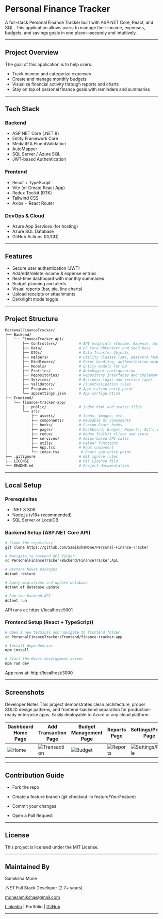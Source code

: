 # Personal Finance Tracker

A full-stack Personal Finance Tracker built with ASP.NET Core, React, and SQL. This application allows users to manage their income, expenses, budgets, and savings goals in one place—securely and intuitively.

---

## Project Overview

The goal of this application is to help users:
- Track income and categorize expenses
- Create and manage monthly budgets
- Visualize financial activity through reports and charts
- Stay on top of personal finance goals with reminders and summaries

---

## Tech Stack

### Backend
- ASP.NET Core (.NET 8)
- Entity Framework Core
- MediatR & FluentValidation
- AutoMapper
- SQL Server / Azure SQL
- JWT-based Authentication

### Frontend
- React + TypeScript
- Vite (or Create React App)
- Redux Toolkit (RTK)
- Tailwind CSS
- Axios + React Router

### DevOps & Cloud
- Azure App Services (for hosting)
- Azure SQL Database
- GitHub Actions (CI/CD)

---

## Features

- Secure user authentication (JWT)
- Add/edit/delete income & expense entries
- Real-time dashboard with monthly summaries
- Budget planning and alerts
- Visual reports (bar, pie, line charts)
- Upload receipts or attachments
- Dark/light mode toggle

---

## Project Structure
```bash
PersonalFinanceTracker/
├── Backend/
│   └── FinanceTracker.Api/
│       ├── Controllers/          # API endpoints (Income, Expense, Auth, etc.)
│       ├── Data/                 # EF Core DbContext and Seed Data
│       ├── DTOs/                 # Data Transfer Objects
│       ├── Helpers/              # Utility classes (JWT, password hashing, etc.)
│       ├── Middleware/           # Error handling, authentication middleware
│       ├── Models/               # Entity models for DB
│       ├── Profiles/             # AutoMapper configuration
│       ├── Repositories/         # Repository interfaces and implementations
│       ├── Services/             # Business logic and service layer
│       ├── Validators/           # FluentValidation rules
│       ├── Program.cs            # Application entry point
│       └── appsettings.json      # App configuration
├── Frontend/
│   └── finance-tracker-app/
│       ├── public/               # index.html and static files
│       └── src/
│           ├── assets/           # Icons, images, etc.
│           ├── components/       # Reusable UI components
│           ├── hooks/            # Custom React hooks
│           ├── pages/            # Dashboard, Budget, Reports, Auth, etc.
│           ├── redux/            # Redux Toolkit slices and store
│           ├── services/         # Axios-based API calls
│           ├── utils/            # Helper functions
│           ├── App.tsx           # Root component
│           └── index.tsx          # React app entry point
├── .gitignore                    # Git ignore rules
├── LICENSE                       # MIT License file
└── README.md                     # Project documentation

```
---

## Local Setup

### Prerequisites
- .NET 8 SDK
- Node.js (v18+ recommended)
- SQL Server or LocalDB


### Backend Setup (ASP.NET Core API)
```bash
# Clone the repository
git clone https://github.com/SamikshaMone/Personal-Finance-Tracker

# Navigate to backend API folder
cd PersonalFinanceTracker/Backend/FinanceTracker.Api

# Restore NuGet packages
dotnet restore

# Apply migrations and update database
dotnet ef database update

# Run the backend API
dotnet run
```
API runs at: https://localhost:5001


### Frontend Setup (React + TypeScript)

```bash
# Open a new terminal and navigate to frontend folder
cd PersonalFinanceTracker/Frontend/finance-tracker-app

# Install dependencies
npm install

# Start the React development server
npm run dev
```
App runs at: http://localhost:3000

---

## Screenshots

Developer Notes
This project demonstrates clean architecture, proper SOLID design patterns, and frontend-backend separation for production-ready enterprise apps. Easily deployable to Azure or any cloud platform.

| Dashboard Home Page | Add Transaction Page | Budget Management Page | Reports Page | Settings/Profile Page |
|------------|-----------|-------------|-----------|-------------|
| ![Home](screenshots/login.png) | ![Transaction](screenshots/dashboard.png) | ![Budget](screenshots/create-task.png) | ![Reports](screenshots/dashboard.png) | ![Settings/Profile](screenshots/create-task.png) | 

---

## Contribution Guide
- Fork the repo

- Create a feature branch (git checkout -b feature/YourFeature)

- Commit your changes

- Open a Pull Request

---

## License

This project is licensed under the MIT License.

---

## Maintained By

Samiksha Mone

.NET Full Stack Developer (2.7+ years)

monesamiksha@gmail.com

[LinkedIn](https://www.linkedin.com/in/samiksha-mone-8a23b7182) | Portfolio | [GitHub](https://github.com/SamikshaMone)

---
